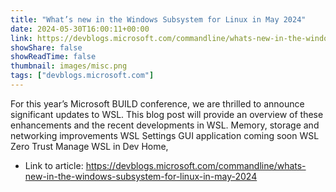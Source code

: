 ```yaml
---
title: "What’s new in the Windows Subsystem for Linux in May 2024"
date: 2024-05-30T16:00:11+00:00
link: https://devblogs.microsoft.com/commandline/whats-new-in-the-windows-subsystem-for-linux-in-may-2024
showShare: false
showReadTime: false
thumbnail: images/misc.png
tags: ["devblogs.microsoft.com"]
---
```

For this year’s Microsoft BUILD conference, we are thrilled to announce significant updates to WSL. This blog post will provide an overview of these enhancements and the recent developments in WSL. Memory, storage and networking improvements WSL Settings GUI application coming soon WSL Zero Trust Manage WSL in Dev Home,

- Link to article: https://devblogs.microsoft.com/commandline/whats-new-in-the-windows-subsystem-for-linux-in-may-2024